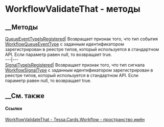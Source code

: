 # WorkflowValidateThat - методы
##  __Методы
[QueueEventTypeIsRegistered](M_Tessa_Cards_Workflow_WorkflowValidateThat_QueueEventTypeIsRegistered.htm)|
Возвращает признак того, что тип события
[WorkflowQueueEventType](T_Tessa_Cards_Workflow_WorkflowQueueEventType.htm) с
заданным идентификатором зарегистрирован в реестре типов, который используется
в стандартном API. Если параметр равен null, то возвращает true.  
---|---  
[SignalTypeIsRegistered](M_Tessa_Cards_Workflow_WorkflowValidateThat_SignalTypeIsRegistered.htm)|
Возвращает признак того, что тип сигнала
[WorkflowSignalType](T_Tessa_Cards_Workflow_WorkflowSignalType.htm) с заданным
идентификатором зарегистрирован в реестре типов, который используется в
стандартном API. Если параметр равен null, то возвращает true.  
## __См. также
#### Ссылки
[WorkflowValidateThat - ](T_Tessa_Cards_Workflow_WorkflowValidateThat.htm)
[Tessa.Cards.Workflow - пространство имён](N_Tessa_Cards_Workflow.htm)
